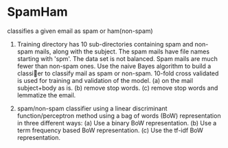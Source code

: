 # SpamHam
classifies a given email as spam or ham(non-spam)

1. Training directory has 10 sub-directories containing spam and non-spam mails, along with the subject.
The spam mails have file names starting with 'spm'. The data set is not balanced. Spam mails
are much fewer than non-spam ones. Use the naive Bayes algorithm to build a classier to classify
mail as spam or non-spam. 10-fold cross validated is used for training and validation of the model.
(a) on the mail subject+body as is.
(b) remove stop words.
(c) remove stop words and lemmatize the email.

2. spam/non-spam classifier using a linear discriminant function/perceptron method using a bag of words
(BoW) representation in three different ways:
(a) Use a binary BoW representation.
(b) Use a term frequency based BoW representation.
(c) Use the tf-idf BoW representation.
